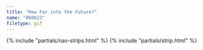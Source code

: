 ```yaml
---
title: "How Far into the Future?"
name: "060623"
filetype: gif
---
```


{% include "partials/nav-strips.html" %}
{% include "partials/strip.html" %}